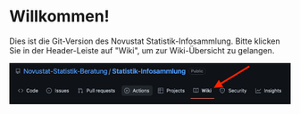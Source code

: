 # Willkommen!
Dies ist die Git-Version des Novustat Statistik-Infosammlung. Bitte klicken Sie in der Header-Leiste auf "Wiki", um zur Wiki-Übersicht zu gelangen.

![](https://raw.githubusercontent.com/Novustat-Statistik-Beratung/Statistik-Infosammlung/main/wiki-link-image.png)
